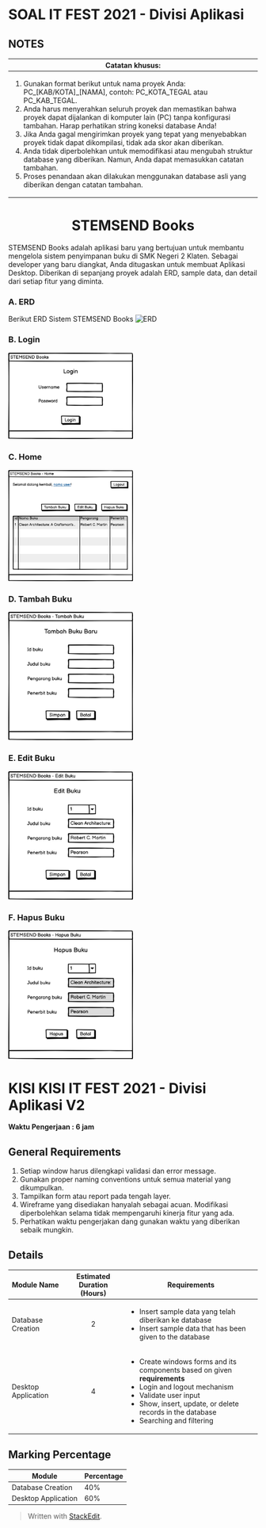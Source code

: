 # SOAL IT FEST 2021 - Divisi Aplikasi

## NOTES

|Catatan khusus:|
|--|
|<ol><li>Gunakan format berikut untuk nama proyek Anda: PC_[KAB/KOTA]_[NAMA], contoh: PC_KOTA_TEGAL atau PC_KAB_TEGAL.</li> <li>Anda harus menyerahkan seluruh proyek dan memastikan bahwa proyek dapat dijalankan di komputer lain (PC) tanpa konfigurasi tambahan. Harap perhatikan string koneksi database Anda! </li> <li> Jika Anda gagal mengirimkan proyek yang tepat yang menyebabkan proyek tidak dapat dikompilasi, tidak ada skor akan diberikan. </li> <li> Anda tidak diperbolehkan untuk memodifikasi atau mengubah struktur database yang diberikan. Namun, Anda dapat memasukkan catatan tambahan. </li> <li> Proses penandaan akan dilakukan menggunakan database asli yang diberikan dengan catatan tambahan. </li> </ol>|

<h1 align="center">STEMSEND Books</h1>

STEMSEND Books adalah aplikasi baru yang bertujuan untuk membantu mengelola sistem penyimpanan buku di SMK Negeri 2 Klaten. Sebagai developer yang baru diangkat, Anda ditugaskan untuk membuat Aplikasi Desktop. Diberikan di sepanjang proyek adalah ERD, sample data, dan detail dari setiap fitur yang diminta.

### A. ERD
Berikut ERD Sistem STEMSEND Books
![ERD](https://lh6.googleusercontent.com/qXjP5BXvT0Iur8w6Ay_ywyhkKHggRbeLUGuzMinPObalDPwYNWZ7c-zyOIYNLrNI1482xKSFWqFfbhcYj7QgjC52-FY-tVWoMwb37rth)

### B. Login
<img src="./SEMSEND%20Books%20Wireframe/Login%20Form.png" alt="Login" width="50%" height="50%"/>

### C. Home
<img src="./SEMSEND%20Books%20Wireframe/Home%20Form.png" alt="Home" width="50%" height="50%"/>

### D. Tambah Buku
<img src="./SEMSEND%20Books%20Wireframe/Tambah%20Buku%20Form.png" alt="Tambah Buku" width="50%" height="50%"/>

### E. Edit Buku
<img src="./SEMSEND%20Books%20Wireframe/Edit%20Buku%20Form.png" alt="Edit Buku" width="50%" height="50%"/>

### F. Hapus Buku
<img src="./SEMSEND%20Books%20Wireframe/Hapus%20Buku%20Form.png" alt="Hapus Buku" width="50%" height="50%"/>




# KISI KISI IT FEST 2021 - Divisi Aplikasi V2
**Waktu Pengerjaan : 6 jam**
## General Requirements

1. Setiap window harus dilengkapi validasi dan error message.
2. Gunakan proper naming conventions untuk semua material yang dikumpulkan.
3. Tampilkan form atau report pada tengah layer.
4. Wireframe yang disediakan hanyalah sebagai acuan. Modifikasi diperbolehkan selama tidak mempengaruhi kinerja fitur yang ada.
5. Perhatikan waktu pengerjakan dang gunakan waktu yang diberikan sebaik mungkin.

## Details 

|Module Name  |  Estimated Duration (Hours)| Requirements |
|--|--|--|
|Database Creation|<p align="center">2</p>|<ul> <li>Insert sample data yang telah diberikan ke database</li> <li>Insert sample data that has been given to the database</li> |
| Desktop Application| <p align="center"> 4 </p> | <ul><li> Create windows forms and its components based on given __requirements__ </li> <li>Login and logout mechanism</li> <li> Validate user input </li> <li> Show, insert, update, or delete records in the database </li> <li> Searching and filtering </li></ul>

## Marking Percentage
|Module|Percentage|
|--|--|
|Database Creation| 40%|
|Desktop Application| 60%|
> Written with [StackEdit](https://stackedit.io/).

